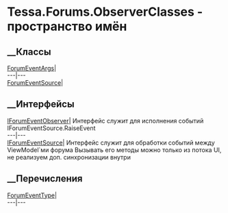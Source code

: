 # Tessa.Forums.ObserverClasses - пространство имён
## __Классы
[ForumEventArgs](T_Tessa_Forums_ObserverClasses_ForumEventArgs.htm)|  
---|---  
[ForumEventSource](T_Tessa_Forums_ObserverClasses_ForumEventSource.htm)|  
## __Интерфейсы
[IForumEventObserver](T_Tessa_Forums_ObserverClasses_IForumEventObserver.htm)|
Интерфейс служит для исполнения событий IForumEventSource.RaiseEvent  
---|---  
[IForumEventSource](T_Tessa_Forums_ObserverClasses_IForumEventSource.htm)|
Интерфейс служит для обработки событий между ViewModel`ми форума Вызывать его
методы можно только из потока UI, не реализуем доп. синхронизации внутри  
## __Перечисления
[ForumEventType](T_Tessa_Forums_ObserverClasses_ForumEventType.htm)|  
---|---
